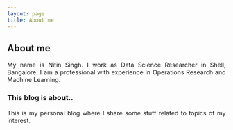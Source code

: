 ```yaml
---
layout: page
title: About me
---
```

## About me
<div style="text-align: justify">
My name is Nitin Singh. I work as Data Science Researcher in Shell, Bangalore. 
I am a professional with experience in Operations Research and Machine Learning. 
</div>

### This blog is about..  
<div style="text-align: justify">
This is my personal blog where I share some stuff related to topics of my interest.      
</div>


